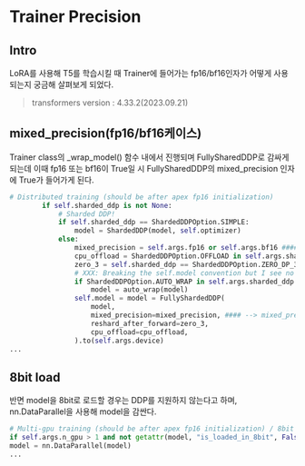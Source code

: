 # Trainer Precision

## Intro
LoRA를 사용해 T5를 학습시킬 때 Trainer에 들어가는 fp16/bf16인자가 어떻게 사용되는지 궁금해 살펴보게 되었다.
> transformers version : 4.33.2(2023.09.21)

## mixed_precision(fp16/bf16케이스)
Trainer class의 _wrap_model() 함수 내에서 진행되며 FullySharedDDP로 감싸게 되는데 이때 fp16 또는 bf16이 True일 시 FullySharedDDP의 mixed_precision 인자에 True가 들어가게 된다.
```Python
# Distributed training (should be after apex fp16 initialization)
        if self.sharded_ddp is not None:
            # Sharded DDP!
            if self.sharded_ddp == ShardedDDPOption.SIMPLE:
                model = ShardedDDP(model, self.optimizer)
            else:
                mixed_precision = self.args.fp16 or self.args.bf16 #### --> fp16 또는 bf16이 True일 시 mixed_precision을 True로
                cpu_offload = ShardedDDPOption.OFFLOAD in self.args.sharded_ddp
                zero_3 = self.sharded_ddp == ShardedDDPOption.ZERO_DP_3
                # XXX: Breaking the self.model convention but I see no way around it for now.
                if ShardedDDPOption.AUTO_WRAP in self.args.sharded_ddp:
                    model = auto_wrap(model)
                self.model = model = FullyShardedDDP(
                    model,
                    mixed_precision=mixed_precision, #### --> mixed_precision 값이 들어간다
                    reshard_after_forward=zero_3,
                    cpu_offload=cpu_offload,
                ).to(self.args.device)
...
```

## 8bit load
반면 model을 8bit로 로드할 경우는 DDP를 지원하지 않는다고 하며, nn.DataParallel을 사용해 model을 감싼다.
```Python
# Multi-gpu training (should be after apex fp16 initialization) / 8bit models does not support DDP
if self.args.n_gpu > 1 and not getattr(model, "is_loaded_in_8bit", False):
model = nn.DataParallel(model)
...
```